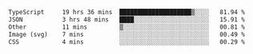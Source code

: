 <!--START_SECTION:waka-->

```txt
TypeScript     19 hrs 36 mins  ████████████████████▒░░░░   81.94 %
JSON           3 hrs 48 mins   ████░░░░░░░░░░░░░░░░░░░░░   15.91 %
Other          11 mins         ▒░░░░░░░░░░░░░░░░░░░░░░░░   00.81 %
Image (svg)    7 mins          ░░░░░░░░░░░░░░░░░░░░░░░░░   00.49 %
CSS            4 mins          ░░░░░░░░░░░░░░░░░░░░░░░░░   00.29 %
```

<!--END_SECTION:waka-->

